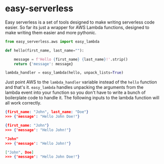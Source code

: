 # easy-serverless

Easy serverless is a set of tools designed to make writing serverless code easier. So far its just a wrapper for AWS 
Lambda functions, designed to make writing them easier and more pythonic.

```python
from easy_serverless.aws import easy_lambda

def hello(first_name, last_name=""):

    message = f'Hello {first_name} {last_name}!'.strip()
    return {'message': message}

lambda_handler = easy_lambda(hello, unpack_lists=True)
```

Just point AWS to the `lambda_handler` variable instead of the `hello` function and that's it. 
`easy_lambda` handles unpacking the arguments from the lambda event into your function so you don't have to write 
a bunch of boilerplate code to handle it. The following inputs to the lambda function will all work correctly.

```json
{first_name: "John", last_name: "Doe"}
>>> {'message': "Hello John Doe!"}

{first_name: "John"}
>>> {'message': "Hello John!"}

"John"
>>> {'message': "Hello John!"}

["John", Doe]
>>> {'message': "Hello John Doe!"}
```



